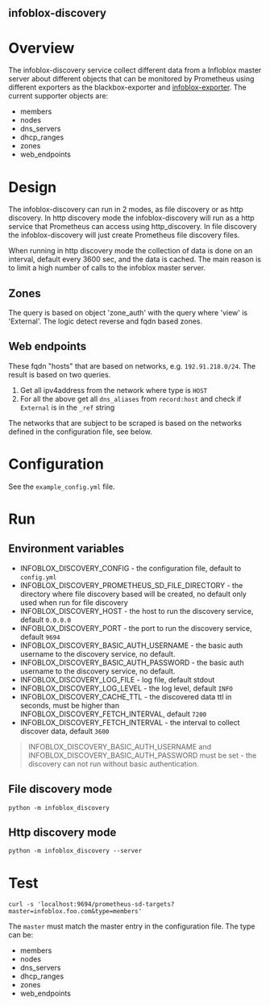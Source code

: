 infoblox-discovery
---------------------

# Overview
The infoblox-discovery service collect different data from a Infloblox master server about
different objects that can be monitored by Prometheus using different exporters as the 
blackbox-exporter and [infoblox-exporter](https://github.com/thenodon/infoblox-exporter). 
The current supporter objects are:
- members
- nodes
- dns_servers
- dhcp_ranges
- zones
- web_endpoints


# Design
The infoblox-discovery can run in 2 modes, as file discovery or as http discovery.
In http discovery mode the infoblox-discovery will run as a http service that Prometheus can
access using http_discovery.
In file discovery the infoblox-discovery will just create Prometheus file discovery files.

When running in http discovery mode the collection of data is done on an interval, default every
3600 sec, and the data is cached. The main reason is to limit a high number of calls to the 
infoblox master server.

## Zones
The query is based on object 'zone_auth' with the query where 'view' is 'External'.
The logic detect reverse and fqdn based zones.

## Web endpoints
These fqdn "hosts" that are based on networks, e.g. `192.91.218.0/24`. 
The result is based on two queries.
1. Get all ipv4address from the network where type is `HOST`
2. For all the above get all `dns_aliases` from `record:host` and check if `External` is in the
`_ref` string

The networks that are subject to be scraped is based on the networks defined in the 
configuration file, see below.

# Configuration
See the `example_config.yml` file.


# Run 
## Environment variables 
- INFOBLOX_DISCOVERY_CONFIG - the configuration file, default to `config.yml`
- INFOBLOX_DISCOVERY_PROMETHEUS_SD_FILE_DIRECTORY - the directory where file discovery based 
will be created, no default only used when run for file discovery
- INFOBLOX_DISCOVERY_HOST - the host to run the discovery service, default `0.0.0.0`
- INFOBLOX_DISCOVERY_PORT - the port to run the discovery service, default `9694`
- INFOBLOX_DISCOVERY_BASIC_AUTH_USERNAME - the basic auth username to the discovery service, no default.
- INFOBLOX_DISCOVERY_BASIC_AUTH_PASSWORD - the basic auth username to the discovery service, no default.
- INFOBLOX_DISCOVERY_LOG_FILE - log file, default stdout
- INFOBLOX_DISCOVERY_LOG_LEVEL - the log level, default `INFO`
- INFOBLOX_DISCOVERY_CACHE_TTL - the discovered data ttl in seconds, must be higher than 
INFOBLOX_DISCOVERY_FETCH_INTERVAL, default `7200`
- INFOBLOX_DISCOVERY_FETCH_INTERVAL - the interval to collect discover data, default `3600`   

> INFOBLOX_DISCOVERY_BASIC_AUTH_USERNAME and INFOBLOX_DISCOVERY_BASIC_AUTH_PASSWORD must
> be set - the discovery can not run without basic authentication.

## File discovery mode
```shell
python -m infoblox_discovery
```
## Http discovery mode
```shell
python -m infoblox_discovery --server
```

# Test 
```shell
curl -s 'localhost:9694/prometheus-sd-targets?master=infoblox.foo.com&type=members'
```
The `master` must match the master entry in the configuration file.
The type can be:
- members
- nodes
- dns_servers
- dhcp_ranges
- zones
- web_endpoints
